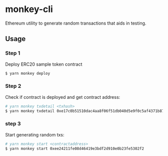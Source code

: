 # monkey-cli

Ethereum utility to generate random transactions that aids in testing.

## Usage

### Step 1

Deploy ERC20 sample token contract

```sh
$ yarn monkey deploy
```

### Step 2

Check if contract is deployed and get contract address:

```sh
# yarn monkey txdetail <txhash>
$ yarn monkey txdetail 0xe17c0b51510dac4aa8f06f51db040d5e9f0c5af4371b875cdd8d964ee34fc554
```

### step 3

Start generating random txs:

```sh
# yarn monkey start <contractaddress>
$ yarn monkey start 0xee24211fe08d46419e3bdf2d910e0b23fe5302f2
```
